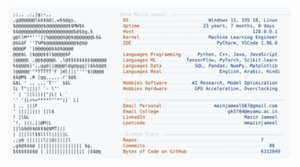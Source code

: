 <picture>
  <source srcset="https://raw.githubusercontent.com/mmazinjameel/mmazinjameel/main/dark_mode.svg?v=1749126054" media="(prefers-color-scheme: dark)">
  <img src="https://raw.githubusercontent.com/mmazinjameel/mmazinjameel/main/light_mode.svg?v=1749126054">
</picture>
